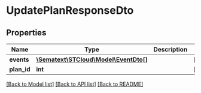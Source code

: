 # UpdatePlanResponseDto

## Properties
| Name        | Type                                                  | Description | Notes      |
| ----------- | ----------------------------------------------------- | ----------- | ---------- |
| **events**  | [**\Sematext\STCloud\Model\EventDto[]**](EventDto.md) |             | [optional] |
| **plan_id** | **int**                                               |             | [optional] |

[[Back to Model list]](../../README.md#documentation-for-models) [[Back to API list]](../../README.md#documentation-for-api-endpoints) [[Back to README]](../../README.md)
